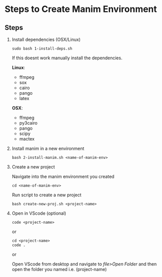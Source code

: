 # Steps to Create Manim Environment

## Steps
1. Install dependencies (OSX/Linux)
    ```terminal
    sudo bash 1-install-deps.sh
    ```
    If this doesnt work manually install the dependencies.

    **Linux**:
    - ffmpeg
    - sox
    - cairo
    - pango
    - latex

    **OSX**:
    - ffmpeg
    - py3cairo
    - pango
    - scipy
    - mactex


2. Install manim in a new environment
    ```terminal
    bash 2-install-manim.sh <name-of-manim-env>
    ```

3. Create a new project

    Navigate into the manim environment you created
    ```terminal
    cd <name-of-manim-env>
    ```
    Run script to create a new project
    ```terminal
    bash create-new-proj.sh <project-name>
    ```
4. Open in VScode (optional)
    ```terminal
    code <project-name>
    ```
    or
    ```terminal
    cd <project-name>
    code .
    ```
    or 

    Open VScode from desktop and navigate to *file>Open Folder* and then open the folder you named i.e. (project-name)
